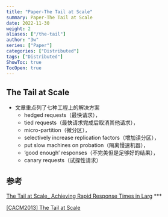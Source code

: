 ```yaml
---
title: "Paper-The Tail at Scale"
summary: Paper-The Tail at Scale
date: 2022-11-30
weight: 2
aliases: ["/the-tail"]
author: "3w"
series: ["Paper"]
categories: ["Distributed"]
tags: ["Distributed"]
ShowToc: true
TocOpen: true
---
```


<p></p>
<!-- more -->

## The Tail at Scale
+ 文章重点列了七种工程上的解决方案
  + hedged requests（最快请求），
  + tied requests（最快请求完成后取消其他请求），
  + micro-partition（微分区），
  + selectively increase replication factors（增加读分区），
  + put slow machines on probation（隔离慢速机器），
  + ‘good enough’ responses（不完美但是足够好的结果），
  + canary requests（试探性请求）


## 参考
[The Tail at Scale_ Achieving Rapid Response Times in Larg](https://v.youku.com/v_show/id_XNzIyMzMyMzEy.html)  ***

[[CACM2013] The Tail at Scale](https://zhuanlan.zhihu.com/p/562489856)